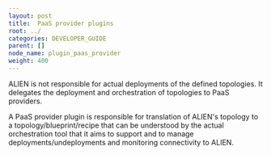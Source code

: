```yaml
---
layout: post
title:  PaaS provider plugins
root: ../
categories: DEVELOPER_GUIDE
parent: []
node_name: plugin_paas_provider
weight: 400
---
```


ALIEN is not responsible for actual deployments of the defined topologies. It delegates the deployment and orchestration of topologies to PaaS providers.

A PaaS provider plugin is responsible for translation of ALIEN's topology to a topology/blueprint/recipe that can be understood by the actual orchestration tool that it aims to support and to manage deployments/undeployments and monitoring connectivity to ALIEN.
